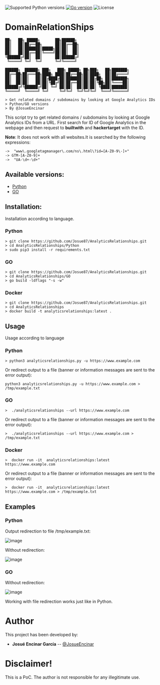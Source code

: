 ![Supported Python versions](https://img.shields.io/badge/python-3.6+-blue.svg?style=flat-square&logo=python)
[![Go version](https://img.shields.io/badge/go-v1.16-blue)](https://golang.org/dl/#stable)
![License](https://img.shields.io/badge/license-GNU-green.svg?style=flat-square&logo=gnu)


# DomainRelationShips

```
██╗   ██╗ █████╗       ██╗██████╗                        
██║   ██║██╔══██╗      ██║██╔══██╗                       
██║   ██║███████║█████╗██║██║  ██║                       
██║   ██║██╔══██║╚════╝██║██║  ██║                       
╚██████╔╝██║  ██║      ██║██████╔╝                       
 ╚═════╝ ╚═╝  ╚═╝      ╚═╝╚═════╝                        
                                                         
██████╗  ██████╗ ███╗   ███╗ █████╗ ██╗███╗   ██╗███████╗
██╔══██╗██╔═══██╗████╗ ████║██╔══██╗██║████╗  ██║██╔════╝
██║  ██║██║   ██║██╔████╔██║███████║██║██╔██╗ ██║███████╗
██║  ██║██║   ██║██║╚██╔╝██║██╔══██║██║██║╚██╗██║╚════██║
██████╔╝╚██████╔╝██║ ╚═╝ ██║██║  ██║██║██║ ╚████║███████║
╚═════╝  ╚═════╝ ╚═╝     ╚═╝╚═╝  ╚═╝╚═╝╚═╝  ╚═══╝╚══════╝

> Get related domains / subdomains by looking at Google Analytics IDs
> Python/GO versions
> By @JosueEncinar
```

This script try to get related domains / subdomains by looking at Google Analytics IDs from a URL. First search for ID of Google Analytics in the webpage and then request to **builtwith** and **hackertarget** with the ID.

**Note**: It does not work with all websites.It is searched by the following expressions: 

```
->  "www\.googletagmanager\.com/ns\.html\?id=[A-Z0-9\-]+"
-> GTM-[A-Z0-9]+
->  "UA-\d+-\d+"
```

## Available versions:

* [Python](Python)
* [GO](GO)

## Installation:

Installation according to language.

### Python

```
> git clone https://github.com/Josue87/AnalyticsRelationships.git
> cd AnalyticsRelationships/Python
> sudo pip3 install -r requirements.txt
```

### GO

```
> git clone https://github.com/Josue87/AnalyticsRelationships.git
> cd AnalyticsRelationships/GO
> go build -ldflags "-s -w"
```

### Docker
```
> git clone https://github.com/Josue87/AnalyticsRelationships.git
> cd AnalyticsRelationships
> docker build -t analyticsrelationships:latest . 
```

## Usage

Usage according to language

### Python

```
> python3 analyticsrelationships.py -u https://www.example.com
```

Or redirect output to a file (banner or information messages are sent to the error output):

``` 
python3 analyticsrelationships.py -u https://www.example.com > /tmp/example.txt
```

### GO

```
>  ./analyticsrelationships --url https://www.example.com
```

Or redirect output to a file (banner or information messages are sent to the error output):

```
>  ./analyticsrelationships --url https://www.example.com > /tmp/example.txt
```

### Docker

```
>  docker run -it  analyticsrelationships:latest https://www.example.com
```

Or redirect output to a file (banner or information messages are sent to the error output):

```
>  docker run -it  analyticsrelationships:latest https://www.example.com > /tmp/example.txt
```
## Examples

### Python

Output redirection to file /tmp/example.txt:

![image](https://user-images.githubusercontent.com/16885065/118681597-fdf27180-b7ff-11eb-9b4d-c6738d1bc5ff.png)

Without redirection:

![image](https://user-images.githubusercontent.com/16885065/118681802-28442f00-b800-11eb-8a95-8b0de24ec691.png)

### GO

Without redirection:

![image](https://user-images.githubusercontent.com/16885065/118682807-0e571c00-b801-11eb-8da2-d9e3d3c1d555.png)

Working with file redirection works just like in Python.

# Author

This project has been developed by:

* **Josué Encinar García** -- [@JosueEncinar](https://twitter.com/JosueEncinar)


# Disclaimer!

This is a PoC. The author is not responsible for any illegitimate use.
